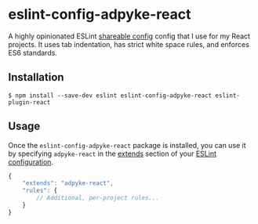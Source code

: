 # eslint-config-adpyke-react
A highly opinionated ESLint [shareable config](https://eslint.org/docs/developer-guide/shareable-configs.html) config that I use for my React projects. It uses tab indentation, has strict white space rules, and enforces ES6 standards.

## Installation
`$ npm install --save-dev eslint eslint-config-adpyke-react eslint-plugin-react`

## Usage
Once the `eslint-config-adpyke-react` package is installed, you can use it by specifying `adpyke-react` in the [extends](http://eslint.org/docs/user-guide/configuring#extending-configuration-files) section of your [ESLint configuration](http://eslint.org/docs/user-guide/configuring).

```javascript
{
	"extends": "adpyke-react",
	"rules": {
		// Additional, per-project rules...
	}
}
```
